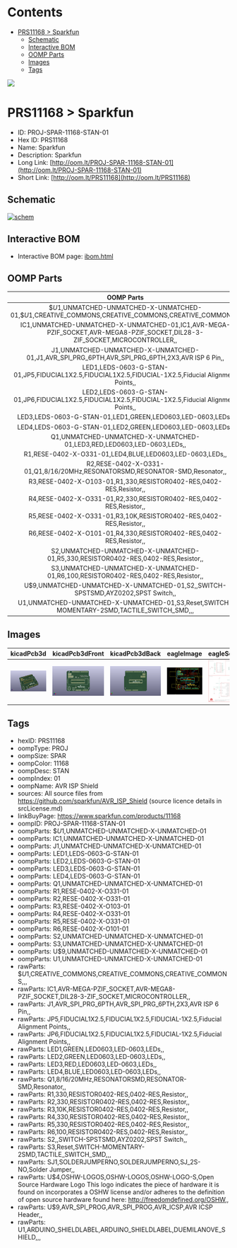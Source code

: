 



Contents
========

* [PRS11168 > Sparkfun](#prs11168--sparkfun)
	* [Schematic](#schematic)
	* [Interactive BOM](#interactive-bom)
	* [OOMP Parts](#oomp-parts)
	* [Images](#images)
	* [Tags](#tags)
  
![][im]
# PRS11168 > Sparkfun

- ID: PROJ-SPAR-11168-STAN-01
- Hex ID: PRS11168
- Name: Sparkfun
- Description: Sparkfun
- Long Link: [http://oom.lt/PROJ-SPAR-11168-STAN-01](http://oom.lt/PROJ-SPAR-11168-STAN-01)
- Short Link: [http://oom.lt/PRS11168](http://oom.lt/PRS11168)

## Schematic
  
[![schem](eagleSchemImage.png)](eagleSchemImage.png)
## Interactive BOM

- Interactive BOM page: [ibom.html](https://htmlpreview.github.io/?https://github.com/oomlout/oomlout_OOMP_projects/blob/main/PROJ-SPAR-11168-STAN-01/kicad/bom/ibom.html)

## OOMP Parts
  

|OOMP Parts|
| :---: |
|$$U$1,UNMATCHED-UNMATCHED-X-UNMATCHED-01,$$U$1,CREATIVE_COMMONS,CREATIVE_COMMONS,CREATIVE_COMMONS,,,|
|IC1,UNMATCHED-UNMATCHED-X-UNMATCHED-01,IC1,AVR-MEGA-PZIF_SOCKET,AVR-MEGA8-PZIF_SOCKET,DIL28-3-ZIF_SOCKET,MICROCONTROLLER,,|
|J1,UNMATCHED-UNMATCHED-X-UNMATCHED-01,J1,AVR_SPI_PRG_6PTH,AVR_SPI_PRG_6PTH,2X3,AVR ISP 6 Pin,,|
|LED1,LEDS-0603-G-STAN-01,JP5,FIDUCIAL1X2.5,FIDUCIAL1X2.5,FIDUCIAL-1X2.5,Fiducial Alignment Points,,|
|LED2,LEDS-0603-G-STAN-01,JP6,FIDUCIAL1X2.5,FIDUCIAL1X2.5,FIDUCIAL-1X2.5,Fiducial Alignment Points,,|
|LED3,LEDS-0603-G-STAN-01,LED1,GREEN,LED0603,LED-0603,LEDs,,|
|LED4,LEDS-0603-G-STAN-01,LED2,GREEN,LED0603,LED-0603,LEDs,,|
|Q1,UNMATCHED-UNMATCHED-X-UNMATCHED-01,LED3,RED,LED0603,LED-0603,LEDs,,|
|R1,RESE-0402-X-O331-01,LED4,BLUE,LED0603,LED-0603,LEDs,,|
|R2,RESE-0402-X-O331-01,Q1,8/16/20MHz,RESONATORSMD,RESONATOR-SMD,Resonator,,|
|R3,RESE-0402-X-O103-01,R1,330,RESISTOR0402-RES,0402-RES,Resistor,,|
|R4,RESE-0402-X-O331-01,R2,330,RESISTOR0402-RES,0402-RES,Resistor,,|
|R5,RESE-0402-X-O331-01,R3,10K,RESISTOR0402-RES,0402-RES,Resistor,,|
|R6,RESE-0402-X-O101-01,R4,330,RESISTOR0402-RES,0402-RES,Resistor,,|
|S2,UNMATCHED-UNMATCHED-X-UNMATCHED-01,R5,330,RESISTOR0402-RES,0402-RES,Resistor,,|
|S3,UNMATCHED-UNMATCHED-X-UNMATCHED-01,R6,100,RESISTOR0402-RES,0402-RES,Resistor,,|
|U$9,UNMATCHED-UNMATCHED-X-UNMATCHED-01,S2,,SWITCH-SPSTSMD,AYZ0202,SPST Switch,,|
|U1,UNMATCHED-UNMATCHED-X-UNMATCHED-01,S3,Reset,SWITCH-MOMENTARY-2SMD,TACTILE_SWITCH_SMD,,,|

## Images
  
  

|kicadPcb3d|kicadPcb3dFront|kicadPcb3dBack|eagleImage|eagleSchemImage|
| :---: | :---: | :---: | :---: | :---: |
|[![kicadPcb3d](kicadPcb3d_140.png)](kicadPcb3d.png)|[![kicadPcb3dFront](kicadPcb3dFront_140.png)](kicadPcb3dFront.png)|[![kicadPcb3dBack](kicadPcb3dBack_140.png)](kicadPcb3dBack.png)|[![eagleImage](eagleImage_140.png)](eagleImage.png)|[![eagleSchemImage](eagleSchemImage_140.png)](eagleSchemImage.png)|

## Tags

- hexID: PRS11168
- oompType: PROJ
- oompSize: SPAR
- oompColor: 11168
- oompDesc: STAN
- oompIndex: 01
- oompName: AVR ISP Shield
- sources: All source files from https://github.com/sparkfun/AVR_ISP_Shield (source licence details in srcLicense.md)
- linkBuyPage: https://www.sparkfun.com/products/11168
- oompID: PROJ-SPAR-11168-STAN-01
- oompParts: $$U$1,UNMATCHED-UNMATCHED-X-UNMATCHED-01
- oompParts: IC1,UNMATCHED-UNMATCHED-X-UNMATCHED-01
- oompParts: J1,UNMATCHED-UNMATCHED-X-UNMATCHED-01
- oompParts: LED1,LEDS-0603-G-STAN-01
- oompParts: LED2,LEDS-0603-G-STAN-01
- oompParts: LED3,LEDS-0603-G-STAN-01
- oompParts: LED4,LEDS-0603-G-STAN-01
- oompParts: Q1,UNMATCHED-UNMATCHED-X-UNMATCHED-01
- oompParts: R1,RESE-0402-X-O331-01
- oompParts: R2,RESE-0402-X-O331-01
- oompParts: R3,RESE-0402-X-O103-01
- oompParts: R4,RESE-0402-X-O331-01
- oompParts: R5,RESE-0402-X-O331-01
- oompParts: R6,RESE-0402-X-O101-01
- oompParts: S2,UNMATCHED-UNMATCHED-X-UNMATCHED-01
- oompParts: S3,UNMATCHED-UNMATCHED-X-UNMATCHED-01
- oompParts: U$9,UNMATCHED-UNMATCHED-X-UNMATCHED-01
- oompParts: U1,UNMATCHED-UNMATCHED-X-UNMATCHED-01
- rawParts: $$U$1,CREATIVE_COMMONS,CREATIVE_COMMONS,CREATIVE_COMMONS,,,
- rawParts: IC1,AVR-MEGA-PZIF_SOCKET,AVR-MEGA8-PZIF_SOCKET,DIL28-3-ZIF_SOCKET,MICROCONTROLLER,,
- rawParts: J1,AVR_SPI_PRG_6PTH,AVR_SPI_PRG_6PTH,2X3,AVR ISP 6 Pin,,
- rawParts: JP5,FIDUCIAL1X2.5,FIDUCIAL1X2.5,FIDUCIAL-1X2.5,Fiducial Alignment Points,,
- rawParts: JP6,FIDUCIAL1X2.5,FIDUCIAL1X2.5,FIDUCIAL-1X2.5,Fiducial Alignment Points,,
- rawParts: LED1,GREEN,LED0603,LED-0603,LEDs,,
- rawParts: LED2,GREEN,LED0603,LED-0603,LEDs,,
- rawParts: LED3,RED,LED0603,LED-0603,LEDs,,
- rawParts: LED4,BLUE,LED0603,LED-0603,LEDs,,
- rawParts: Q1,8/16/20MHz,RESONATORSMD,RESONATOR-SMD,Resonator,,
- rawParts: R1,330,RESISTOR0402-RES,0402-RES,Resistor,,
- rawParts: R2,330,RESISTOR0402-RES,0402-RES,Resistor,,
- rawParts: R3,10K,RESISTOR0402-RES,0402-RES,Resistor,,
- rawParts: R4,330,RESISTOR0402-RES,0402-RES,Resistor,,
- rawParts: R5,330,RESISTOR0402-RES,0402-RES,Resistor,,
- rawParts: R6,100,RESISTOR0402-RES,0402-RES,Resistor,,
- rawParts: S2,,SWITCH-SPSTSMD,AYZ0202,SPST Switch,,
- rawParts: S3,Reset,SWITCH-MOMENTARY-2SMD,TACTILE_SWITCH_SMD,,,
- rawParts: SJ1,SOLDERJUMPERNO,SOLDERJUMPERNO,SJ_2S-NO,Solder Jumper,,
- rawParts: U$4,OSHW-LOGOS,OSHW-LOGOS,OSHW-LOGO-S,Open Source Hardware Logo This logo indicates the piece of hardware it is found on incorporates a OSHW license and/or adheres to the definition of open source hardware found here: http://freedomdefined.org/OSHW,,
- rawParts: U$9,AVR_SPI_PROG,AVR_SPI_PROG,AVR_ICSP,AVR ICSP Header,,
- rawParts: U1,ARDUINO_SHIELDLABEL,ARDUINO_SHIELDLABEL,DUEMILANOVE_SHIELD,,,



[im]: kicadPcb3d_450.png
